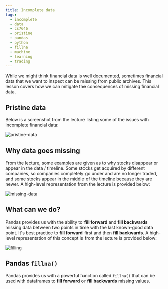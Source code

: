 ```yaml
---
title: Incomplete data
tags:
  - incomplete
  - data
  - cs7646
  - pristine
  - pandas
  - python
  - fillna
  - machine
  - learning
  - trading
---
```


While we might think financial data is well documented, sometimes financial data that we want to
inspect can be missing from public archives. This lesson covers how we can mitigate the consequences
of missing financial data.

## Pristine data

Below is a screenshot from the lecture listing some of the issues with incomplete financial data:

![pristine-data](pristine-data.png)

## Why data goes missing

From the lecture, some examples are given as to why stocks disappear or appear in the data /
timeline. Some stocks get acquired by different companies, so companies completely go under and are
no longer traded, and some stocks appear in the middle of the timeline because they are newer. A
high-level representation from the lecture is provided below:

![missing-data](missing-data.png)

## What can we do?

Pandas provides us with the ability to **fill forward** and **fill backwards** missing data between
two points in time with the last known-good data point. It's best practice to **fill forward** first
and then **fill backwards**. A high-level representation of this concept is from the lecture is
provided below:

![filling](filling.png)

## Pandas `fillna()`

Pandas provides us with a powerful function called `fillna()` that can be used with dataframes to
**fill forward** or **fill backwards** missing values.
